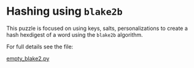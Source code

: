 # Hashing using `blake2b`

This puzzle is focused on using keys, salts, personalizations to create a hash hexdigest of a word using the `blake2b` algorithm.

For full details see the file:

[empty_blake2.py](https://github.com/pyhawaii/talks/blob/master/puzzles/homemade/08_blake2/empty_blake2.py)
